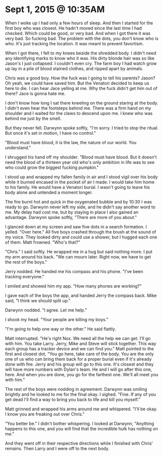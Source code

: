 # Sept 1, 2015 @ 10:35AM

When I woke up I had only a few hours of sleep.  And then I started for the first boy who was closest.  He hadn't moved since the last time I had checked.  Which could be good, or very bad.  And when I got there it was very bad.  So fucking bad. The problem with the dots, you don't know who is who.  It's just tracking the location.  It was meant to prevent favortism.  

When I got there, I fell to my knees beside the shredded body. I didn't need any identifying marks to know who it was.  His dirty blonde hair was so like Jason's I just collapsed.  I couldn't even cry.  The farm boy I had watch grow up lay in a pile of blood stained clothes, and ripped apart by animals.  

Chris was a good boy.  How the fuck was I going to tell his parents?  Jason?  Oh yeah, we could have saved him.  But the Venatori decided to keep us here to die.  I can hear Jace yelling at me.  Why the fuck didn't get him out of there?  Jace is gonna hate me.

I don't know how long I sat there kneeling on the ground staring at the body.  I didn't even hear the footsteps behind me.  There was a firm hand on my shoulder and I waited for the claws to descend upon me.  I knew who was behind me just by the smell.  

But they never fell. Darwynn spoke softly, "I'm sorry.  I tried to stop the ritual.  But once it's set in motion, I have no control."

"Blood must have blood, it is the law, the nature of our world.  You understand."

I shrugged his hand off my shoulder.  "Blood must have blood.  But it doesn't need the blood of a thirteen year old who's only ambition in life was to see who could grow the biggest fucking pumpkin."

I stood up and wrapped my fallen family in air and I stood vigil over his body while it burned encased in the pocket of air I made.  I would take him home to his family.  He would have a Venatori burial.  I wasn't going to leave his body alone and untended a moment longer.

The fire burnt hot and quick in the oxygenated bubble and by 10:30 I was ready to go.  Darwynn never left my side, and he didn't say another word to me. My delay had cost me, but by staying in place I also gained an advantage.  Darwynn spoke softly, "There are more of you about."

I glanced down at my screen and saw five dots in a search formation.  I yelled.  "Over here." All five boys crashed through the brush at the sound of my voice.  They looked dirty and could use a shower, but I hugged each one of them.  Matt frowned.  "Who's that?"

"Chris."  I said softly.  He wrapped me in a hug but said nothing more.  I put my arm around his back.  "We can mourn later.  Right now, we have to get the rest of the boys."

Jerry nodded.  He handed me his compass and his phone.  "I've been tracking everyone."

I smiled and showed him my app.  "How many phones are working?"

I gave each of the boys the app, and handed Jerry the compass back.  Mike said, "I think we should split up."

Darwynn nodded. "I agree.  Let me help."

I shook my head.  "Your people are killing my boys."

"I'm going to help one way or the other."  He said flattly.  

Matt interrupted.  "He's right Nox.  We need all the help we can get.  I'll go with him.  You take Larry.  Jerry, Mike and Steve will stick together.  This way each group has a tracker device and we can find you."  Matt pointed to the first and closest dot, "You go here, take care of the body. You are the only one of us who can bring them back for a proper burial even if it's already done with fire.  Jerry and his group will go to this one.  It's closest and they will have more numbers with Dylan's team.  He and I will go after this one, here.  And when you are done, you go for the farthest one.  We'll all meet you with him."

The rest of the boys were nodding in agreement.   Darwynn was smiling brightly and he looked to me for the final okay.  I sighed.  "Fine. If any of you get dead I'll find a way to bring you back to life and kill you myself."

Matt grinned and wrapped his arms around me and whispered.  "I'll be okay.  I know you are freaking out over Chris."

"You better be." I didn't bother whispering.  I looked at Darwynn, "Anything happens to this one, and you will find that the incredible hulk has nothing on me."

And they went off in their respective directions while I finished with Chris' remains.  Then Larry and I were off to the next body.

